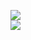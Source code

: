 [![](https://img.shields.io/badge/Made%20With-Github%20Spray-lightgrey.svg?style=for-the-badge&logo=github)](https://github.com/Annihil/github-spray#30348)  
[![](https://i.imgur.com/2DrTn0Z.gif)](https://github.com/Annihil/github-spray)